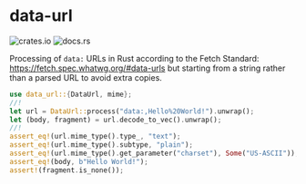 # data-url

![crates.io](https://img.shields.io/crates/v/url.svg)
![docs.rs](https://docs.rs/data-url/)

Processing of `data:` URLs in Rust according to the Fetch Standard:
<https://fetch.spec.whatwg.org/#data-urls>
but starting from a string rather than a parsed URL to avoid extra copies.

```rust
use data_url::{DataUrl, mime};
//!
let url = DataUrl::process("data:,Hello%20World!").unwrap();
let (body, fragment) = url.decode_to_vec().unwrap();
//!
assert_eq!(url.mime_type().type_, "text");
assert_eq!(url.mime_type().subtype, "plain");
assert_eq!(url.mime_type().get_parameter("charset"), Some("US-ASCII"));
assert_eq!(body, b"Hello World!");
assert!(fragment.is_none());
```
